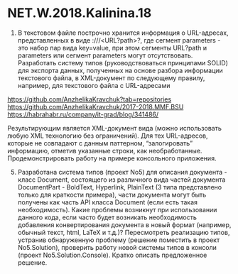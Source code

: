 # NET.W.2018.Kalinina.18
1. В текстовом файле построчно хранится информация о URL-адресах, представленных в виде <scheme>://<host>/<URL?path>?<parameters>, где сегмент parameters - это набор пар вида key=value, при этом сегменты URL?path и parameters  или сегмент parameters могут отсутствовать. 
Разработать систему типов (руководствоваться принципами SOLID) для экспорта данных, полученных на основе разбора информации текстового файла, в XML-документ по следующему правилу, например, для текстового файла с URL-адресами 
  
  https://github.com/AnzhelikaKravchuk?tab=repositories
  https://github.com/AnzhelikaKravchuk/2017-2018.MMF.BSU
  https://habrahabr.ru/company/it-grad/blog/341486/

  Результирующим является XML-документ вида (можно использовать любую XML технологию без ограничений).
  Для тех URL-адресов, которые не совпадают с данным паттерном, “залогировать” информацию, отметив указанные строки, как необработанные. 
 Продемонстрировать работу на примере консольного приложения.

5. Разработана система типов (проект No5) для описания документа - класс Document, состоящего из различного вида частей документа DocumentPart - BoldText, Hyperlink, PlainText (3 типа представлено только для краткости примера), части документа могут быть получены как часть API класса Document (если есть такая необходимость). Какие проблемы возникнут при использовании данного кода, если часто будет возникать необходимость добавления конвертирования документа в новый формат (например, обычный текст, html, LaTeX и т.д.)? Пересмотреть реализацию типов, устранив обнаруженную проблему (решение поместить в проект No5.Solution), проверить работу новой системы типов в консоли (проект No5.Solution.Console). Кратко описать предложенное решение.
